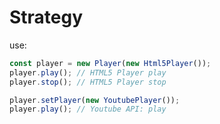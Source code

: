 # Strategy

use:


```javascript
const player = new Player(new Html5Player());
player.play(); // HTML5 Player play
player.stop(); // HTML5 Player stop

player.setPlayer(new YoutubePlayer());
player.play(); // Youtube API: play
```